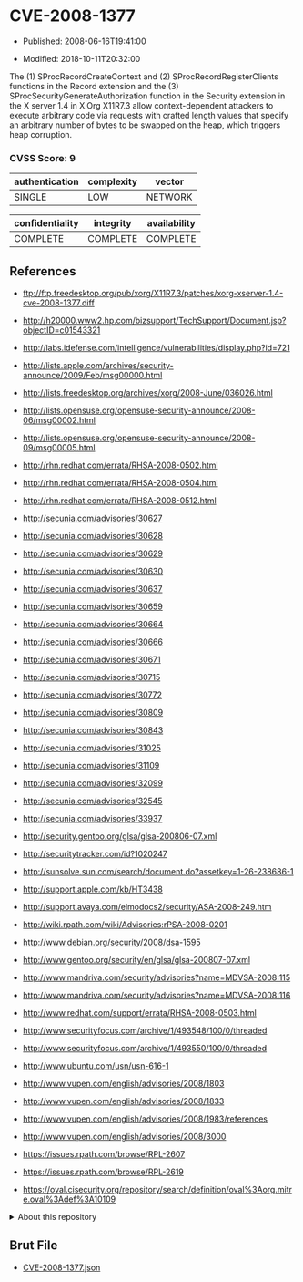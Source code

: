 # CVE-2008-1377

- Published: 2008-06-16T19:41:00

- Modified: 2018-10-11T20:32:00

The (1) SProcRecordCreateContext and (2) SProcRecordRegisterClients functions in the Record extension and the (3) SProcSecurityGenerateAuthorization function in the Security extension in the X server 1.4 in X.Org X11R7.3 allow context-dependent attackers to execute arbitrary code via requests with crafted length values that specify an arbitrary number of bytes to be swapped on the heap, which triggers heap corruption.

### CVSS Score: **9**

| authentication | complexity | vector |
| --- | --- | --- |
| SINGLE | LOW | NETWORK |

| confidentiality | integrity | availability |
| --- | --- | --- |
| COMPLETE | COMPLETE | COMPLETE |

## References

* ftp://ftp.freedesktop.org/pub/xorg/X11R7.3/patches/xorg-xserver-1.4-cve-2008-1377.diff

* http://h20000.www2.hp.com/bizsupport/TechSupport/Document.jsp?objectID=c01543321

* http://labs.idefense.com/intelligence/vulnerabilities/display.php?id=721

* http://lists.apple.com/archives/security-announce/2009/Feb/msg00000.html

* http://lists.freedesktop.org/archives/xorg/2008-June/036026.html

* http://lists.opensuse.org/opensuse-security-announce/2008-06/msg00002.html

* http://lists.opensuse.org/opensuse-security-announce/2008-09/msg00005.html

* http://rhn.redhat.com/errata/RHSA-2008-0502.html

* http://rhn.redhat.com/errata/RHSA-2008-0504.html

* http://rhn.redhat.com/errata/RHSA-2008-0512.html

* http://secunia.com/advisories/30627

* http://secunia.com/advisories/30628

* http://secunia.com/advisories/30629

* http://secunia.com/advisories/30630

* http://secunia.com/advisories/30637

* http://secunia.com/advisories/30659

* http://secunia.com/advisories/30664

* http://secunia.com/advisories/30666

* http://secunia.com/advisories/30671

* http://secunia.com/advisories/30715

* http://secunia.com/advisories/30772

* http://secunia.com/advisories/30809

* http://secunia.com/advisories/30843

* http://secunia.com/advisories/31025

* http://secunia.com/advisories/31109

* http://secunia.com/advisories/32099

* http://secunia.com/advisories/32545

* http://secunia.com/advisories/33937

* http://security.gentoo.org/glsa/glsa-200806-07.xml

* http://securitytracker.com/id?1020247

* http://sunsolve.sun.com/search/document.do?assetkey=1-26-238686-1

* http://support.apple.com/kb/HT3438

* http://support.avaya.com/elmodocs2/security/ASA-2008-249.htm

* http://wiki.rpath.com/wiki/Advisories:rPSA-2008-0201

* http://www.debian.org/security/2008/dsa-1595

* http://www.gentoo.org/security/en/glsa/glsa-200807-07.xml

* http://www.mandriva.com/security/advisories?name=MDVSA-2008:115

* http://www.mandriva.com/security/advisories?name=MDVSA-2008:116

* http://www.redhat.com/support/errata/RHSA-2008-0503.html

* http://www.securityfocus.com/archive/1/493548/100/0/threaded

* http://www.securityfocus.com/archive/1/493550/100/0/threaded

* http://www.ubuntu.com/usn/usn-616-1

* http://www.vupen.com/english/advisories/2008/1803

* http://www.vupen.com/english/advisories/2008/1833

* http://www.vupen.com/english/advisories/2008/1983/references

* http://www.vupen.com/english/advisories/2008/3000

* https://issues.rpath.com/browse/RPL-2607

* https://issues.rpath.com/browse/RPL-2619

* https://oval.cisecurity.org/repository/search/definition/oval%3Aorg.mitre.oval%3Adef%3A10109

<details>
<summary>About this repository</summary> 

  This repository is part of the project [Live Hack CVE](https://github.com/Live-Hack-CVE). Main website can be found [www.live-hack.org](https://www.live-hack.org) 
  
  Made by [Sn0wAlice](https://github.com/Sn0wAlice) for the people that care about security and need to have a feed of the latest CVEs. Hope you enjoy it, don't forget to star the repo and follow me on [Twitter](https://twitter.com/Sn0wAlice) and [Github](https://github.com/Sn0wAlice). And that is my [personnal website](https://www.alice-snow.me/)

  - [Home Page](https://github.com/Live-Hack-CVE)
  - [Framework](https://github.com/Live-Hack-CVE/cve-framework)
  - [CVE database](https://github.com/Live-Hack-CVE/full_database)
  - [Changelog](https://github.com/Live-Hack-CVE/Changelog)
</details>

## Brut File

* [CVE-2008-1377.json](https://raw.githubusercontent.com/Live-Hack-CVE/full_database/main/cves/2008/CVE-2008-1377.json)

